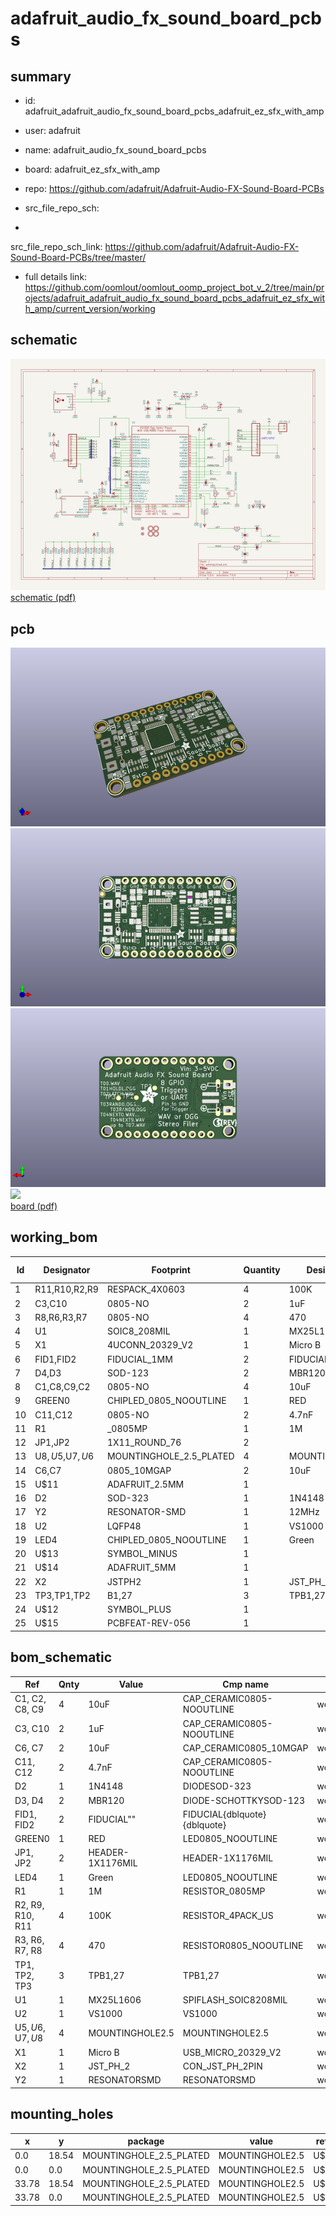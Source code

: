 # adafruit_audio_fx_sound_board_pcbs
 
## summary 
* id: adafruit_adafruit_audio_fx_sound_board_pcbs_adafruit_ez_sfx_with_amp
* user: adafruit
* name: adafruit_audio_fx_sound_board_pcbs
* board: adafruit_ez_sfx_with_amp
* repo: https://github.com/adafruit/Adafruit-Audio-FX-Sound-Board-PCBs



* src_file_repo_sch: 
*
 src_file_repo_sch_link: https://github.com/adafruit/Adafruit-Audio-FX-Sound-Board-PCBs/tree/master/
* full details link: https://github.com/oomlout/oomlout_oomp_project_bot_v_2/tree/main/projects/adafruit_adafruit_audio_fx_sound_board_pcbs_adafruit_ez_sfx_with_amp/current_version/working  

## schematic  
![](working_schematic_600.png)  
[schematic (pdf)](working_schematic.pdf)  

## pcb  
![](working_3d_600.png) 
![](working_3d_front_600.png)  
![](working_3d_back_600.png)  
![](working_600.png)  
[board (pdf)](working.pdf)  

## working_bom
| Id | Designator | Footprint | Quantity | Designation | Supplier and ref |  | None | 
| --- | --- | --- | --- | --- | --- | --- | --- | 
| 1 | R11,R10,R2,R9 | RESPACK_4X0603 | 4 | 100K |  |  | [''] | 
| 2 | C3,C10 | 0805-NO | 2 | 1uF |  |  | [''] | 
| 3 | R8,R6,R3,R7 | 0805-NO | 4 | 470 |  |  | [''] | 
| 4 | U1 | SOIC8_208MIL | 1 |  MX25L1606 |  |  | [''] | 
| 5 | X1 | 4UCONN_20329_V2 | 1 | Micro B |  |  | [''] | 
| 6 | FID1,FID2 | FIDUCIAL_1MM | 2 | FIDUCIAL" |  |  | [''] | 
| 7 | D4,D3 | SOD-123 | 2 | MBR120 |  |  | [''] | 
| 8 | C1,C8,C9,C2 | 0805-NO | 4 | 10uF |  |  | [''] | 
| 9 | GREEN0 | CHIPLED_0805_NOOUTLINE | 1 | RED |  |  | [''] | 
| 10 | C11,C12 | 0805-NO | 2 | 4.7nF |  |  | [''] | 
| 11 | R1 | _0805MP | 1 | 1M |  |  | [''] | 
| 12 | JP1,JP2 | 1X11_ROUND_76 | 2 |  |  |  | [''] | 
| 13 | U$8,U$5,U$7,U$6 | MOUNTINGHOLE_2.5_PLATED | 4 | MOUNTINGHOLE2.5 |  |  | [''] | 
| 14 | C6,C7 | 0805_10MGAP | 2 | 10uF |  |  | [''] | 
| 15 | U$11 | ADAFRUIT_2.5MM | 1 |  |  |  | [''] | 
| 16 | D2 | SOD-323 | 1 | 1N4148 |  |  | [''] | 
| 17 | Y2 | RESONATOR-SMD | 1 | 12MHz |  |  | [''] | 
| 18 | U2 | LQFP48 | 1 | VS1000 |  |  | [''] | 
| 19 | LED4 | CHIPLED_0805_NOOUTLINE | 1 | Green |  |  | [''] | 
| 20 | U$13 | SYMBOL_MINUS | 1 |  |  |  | [''] | 
| 21 | U$14 | ADAFRUIT_5MM | 1 |  |  |  | [''] | 
| 22 | X2 | JSTPH2 | 1 | JST_PH_2 |  |  | [''] | 
| 23 | TP3,TP1,TP2 | B1,27 | 3 | TPB1,27 |  |  | [''] | 
| 24 | U$12 | SYMBOL_PLUS | 1 |  |  |  | [''] | 
| 25 | U$15 | PCBFEAT-REV-056 | 1 |  |  |  | [''] | 


## bom_schematic
| Ref | Qnty | Value | Cmp name | Footprint | Description | Vendor | DNP | 
| --- | --- | --- | --- | --- | --- | --- | --- | 
| C1, C2, C8, C9 | 4 | 10uF | CAP_CERAMIC0805-NOOUTLINE | working:0805-NO |  |  |  | 
| C3, C10 | 2 | 1uF | CAP_CERAMIC0805-NOOUTLINE | working:0805-NO |  |  |  | 
| C6, C7 | 2 | 10uF | CAP_CERAMIC0805_10MGAP | working:0805_10MGAP |  |  |  | 
| C11, C12 | 2 | 4.7nF | CAP_CERAMIC0805-NOOUTLINE | working:0805-NO |  |  |  | 
| D2 | 1 | 1N4148 | DIODESOD-323 | working:SOD-323 |  |  |  | 
| D3, D4 | 2 | MBR120 | DIODE-SCHOTTKYSOD-123 | working:SOD-123 |  |  |  | 
| FID1, FID2 | 2 | FIDUCIAL"" | FIDUCIAL{dblquote}{dblquote} | working:FIDUCIAL_1MM |  |  |  | 
| GREEN0 | 1 | RED | LED0805_NOOUTLINE | working:CHIPLED_0805_NOOUTLINE |  |  |  | 
| JP1, JP2 | 2 | HEADER-1X1176MIL | HEADER-1X1176MIL | working:1X11_ROUND_76 |  |  |  | 
| LED4 | 1 | Green | LED0805_NOOUTLINE | working:CHIPLED_0805_NOOUTLINE |  |  |  | 
| R1 | 1 | 1M | RESISTOR_0805MP | working:_0805MP |  |  |  | 
| R2, R9, R10, R11 | 4 | 100K | RESISTOR_4PACK_US | working:RESPACK_4X0603 |  |  |  | 
| R3, R6, R7, R8 | 4 | 470 | RESISTOR0805_NOOUTLINE | working:0805-NO |  |  |  | 
| TP1, TP2, TP3 | 3 | TPB1,27 | TPB1,27 | working:B1,27 |  |  |  | 
| U1 | 1 |  MX25L1606 | SPIFLASH_SOIC8208MIL | working:SOIC8_208MIL |  |  |  | 
| U2 | 1 | VS1000 | VS1000 | working:LQFP48 |  |  |  | 
| U$5, U$6, U$7, U$8 | 4 | MOUNTINGHOLE2.5 | MOUNTINGHOLE2.5 | working:MOUNTINGHOLE_2.5_PLATED |  |  |  | 
| X1 | 1 | Micro B | USB_MICRO_20329_V2 | working:4UCONN_20329_V2 |  |  |  | 
| X2 | 1 | JST_PH_2 | CON_JST_PH_2PIN | working:JSTPH2 |  |  |  | 
| Y2 | 1 | RESONATORSMD | RESONATORSMD | working:RESONATOR-SMD |  |  |  | 


## mounting_holes
| x | y | package | value | ref | size | 
| --- | --- | --- | --- | --- | --- | 
| 0.0 | 18.54 | MOUNTINGHOLE_2.5_PLATED | MOUNTINGHOLE2.5 | U$5 | m3 | 
| 0.0 | 0.0 | MOUNTINGHOLE_2.5_PLATED | MOUNTINGHOLE2.5 | U$6 | m3 | 
| 33.78 | 18.54 | MOUNTINGHOLE_2.5_PLATED | MOUNTINGHOLE2.5 | U$7 | m3 | 
| 33.78 | 0.0 | MOUNTINGHOLE_2.5_PLATED | MOUNTINGHOLE2.5 | U$8 | m3 | 


